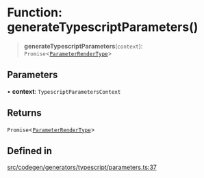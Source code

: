 # Function: generateTypescriptParameters()

> **generateTypescriptParameters**(`context`): `Promise`\<[`ParameterRenderType`](../interfaces/ParameterRenderType.md)\>

## Parameters

• **context**: `TypescriptParametersContext`

## Returns

`Promise`\<[`ParameterRenderType`](../interfaces/ParameterRenderType.md)\>

## Defined in

[src/codegen/generators/typescript/parameters.ts:37](https://github.com/the-codegen-project/cli/blob/fb2e06aa486fbabbf4d0491440fd86ae2bc7f2f8/src/codegen/generators/typescript/parameters.ts#L37)
